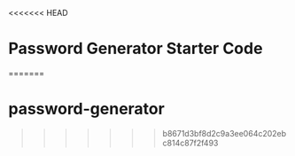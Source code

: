 <<<<<<< HEAD
# Password Generator Starter Code
=======
# password-generator
>>>>>>> b8671d3bf8d2c9a3ee064c202ebc814c87f2f493
